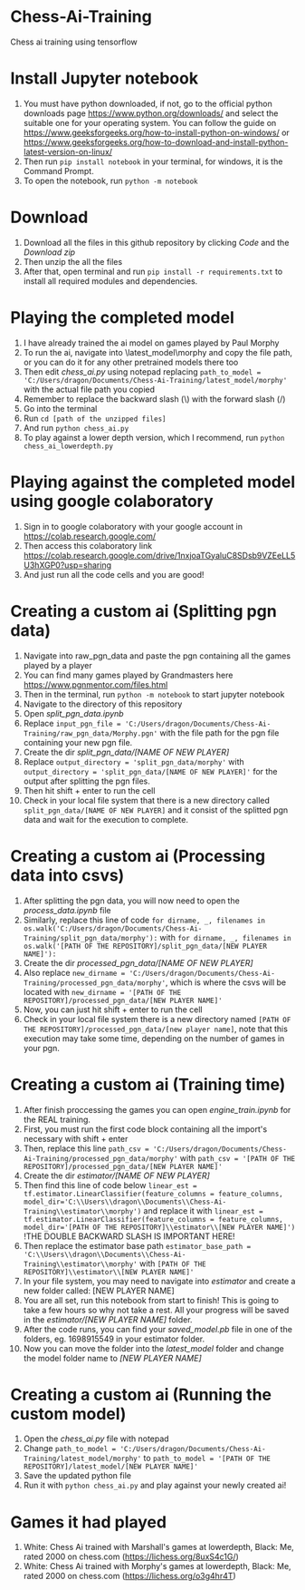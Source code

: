 # Chess-Ai-Training
 Chess ai training using tensorflow
# Install Jupyter notebook
1. You must have python downloaded, if not, go to the official python downloads page https://www.python.org/downloads/ and select the suitable one for your operating system. You can follow the guide on https://www.geeksforgeeks.org/how-to-install-python-on-windows/ or https://www.geeksforgeeks.org/how-to-download-and-install-python-latest-version-on-linux/
2. Then run `pip install notebook` in your terminal, for windows, it is the Command Prompt.
3. To open the notebook, run `python -m notebook`
# Download
1.  Download all the files in this github repository by clicking *Code* and the *Download zip*
2.  Then unzip the all the files
3.  After that, open terminal and run `pip install -r requirements.txt` to install all required modules and dependencies.
# Playing the completed model
1. I have already trained the ai model on games played by Paul Morphy
2. To run the ai, navigate into \latest_model\morphy and copy the file path, or you can do it for any other pretrained models there too
3. Then edit *chess_ai.py* using notepad replacing `path_to_model = 'C:/Users/dragon/Documents/Chess-Ai-Training/latest_model/morphy'` with the actual file path you copied
4. Remember to replace the backward slash (\\) with the forward slash (/)
5. Go into the terminal
6. Run `cd [path of the unzipped files]`
7. And run `python chess_ai.py`
8. To play against a lower depth version, which I recommend, run `python chess_ai_lowerdepth.py`
# Playing against the completed model using google colaboratory
1. Sign in to google colaboratory with your google account in https://colab.research.google.com/
2. Then access this colaboratory link https://colab.research.google.com/drive/1nxjoaTGyaluC8SDsb9VZEeLL5U3hXGP0?usp=sharing
3. And just run all the code cells and you are good!
# Creating a custom ai (Splitting pgn data)
1. Navigate into raw_pgn_data and paste the pgn containing all the games played by a player
2. You can find many games played by Grandmasters here https://www.pgnmentor.com/files.html
3. Then in the terminal, run `python -m notebook` to start jupyter notebook
4. Navigate to the directory of this repository
5. Open *split_pgn_data.ipynb*
6. Replace `input_pgn_file = 'C:/Users/dragon/Documents/Chess-Ai-Training/raw_pgn_data/Morphy.pgn'` with the file path for the pgn file containing your new pgn file.
7. Create the dir *split_pgn_data/[NAME OF NEW PLAYER]* 
8. Replace `output_directory = 'split_pgn_data/morphy'` with `output_directory = 'split_pgn_data/[NAME OF NEW PLAYER]'` for the output after splitting the pgn files. 
9. Then hit shift + enter to run the cell
10. Check in your local file system that there is a new directory called `split_pgn_data/[NAME OF NEW PLAYER]` and it consist of the splitted pgn data and wait for the execution to complete.
# Creating a custom ai (Processing data into csvs)
1. After splitting the pgn data, you will now need to open the *process_data.ipynb* file
2. Similarly, replace this line of code `for dirname, _, filenames in os.walk('C:/Users/dragon/Documents/Chess-Ai-Training/split_pgn_data/morphy'):` with `for dirname, _, filenames in os.walk('[PATH OF THE REPOSITORY]/split_pgn_data/[NEW PLAYER NAME]'):`
3. Create the dir *processed_pgn_data/[NAME OF NEW PLAYER]* 
4. Also replace `new_dirname = 'C:/Users/dragon/Documents/Chess-Ai-Training/processed_pgn_data/morphy'`, which is where the csvs will be located with `new_dirname = '[PATH OF THE REPOSITORY]/processed_pgn_data/[NEW PLAYER NAME]'`
5. Now, you can just hit shift + enter to run the cell
6. Check in your local file system there is a new directory named `[PATH OF THE REPOSITORY]/processed_pgn_data/[new player name]`, note that this execution may take some time, depending on the number of games in your pgn.
# Creating a custom ai (Training time)
1. After finish proccessing the games you can open *engine_train.ipynb* for the REAL training.
2. First, you must run the first code block containing all the import's necessary with shift + enter
3. Then, replace this line `path_csv = 'C:/Users/dragon/Documents/Chess-Ai-Training/processed_pgn_data/morphy'` with `path_csv = '[PATH OF THE REPOSITORY]/processed_pgn_data/[NEW PLAYER NAME]'`
4. Create the dir *estimator/[NAME OF NEW PLAYER]* 
5. Then find this line of code below `linear_est = tf.estimator.LinearClassifier(feature_columns = feature_columns, model_dir='C:\\Users\\dragon\\Documents\\Chess-Ai-Training\\estimator\\morphy')` and replace it with `linear_est = tf.estimator.LinearClassifier(feature_columns = feature_columns, model_dir='[PATH OF THE REPOSITORY]\\estimator\\[NEW PLAYER NAME]')` !THE DOUBLE BACKWARD SLASH IS IMPORTANT HERE!
6. Then replace the estimator base path `estimator_base_path = 'C:\\Users\\dragon\\Documents\\Chess-Ai-Training\\estimator\\morphy'` with `[PATH OF THE REPOSITORY]\\estimator\\[NEW PLAYER NAME]'`
7. In your file system, you may need to navigate into *estimator* and create a new folder called: [NEW PLAYER NAME]
8. You are all set, run this notebook from start to finish! This is going to take a few hours so why not take a rest. All your progress will be saved in the *estimator/[NEW PLAYER NAME]* folder.
9. After the code runs, you can find your *saved_model.pb* file in one of the folders, eg. 1698915549 in your estimator folder.
10. Now you can move the folder into the *latest_model* folder and change the model folder name to *[NEW PLAYER NAME]*
# Creating a custom ai (Running the custom model)
1. Open the *chess_ai.py* file with notepad
2. Change `path_to_model = 'C:/Users/dragon/Documents/Chess-Ai-Training/latest_model/morphy'` to `path_to_model = '[PATH OF THE REPOSITORY]/latest_model/[NEW PLAYER NAME]'`
3. Save the updated python file
4. Run it with `python chess_ai.py` and play against your newly created ai!
# Games it had played
1. White: Chess Ai trained with Marshall's games at lowerdepth, Black: Me, rated 2000 on chess.com (https://lichess.org/8uxS4c1G/)
2. White: Chess Ai trained with Morphy's games at lowerdepth, Black: Me, rated 2000 on chess.com (https://lichess.org/o3g4hr4T)

